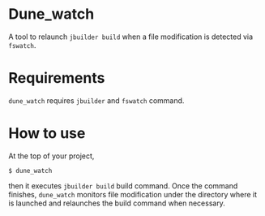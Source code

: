 # Dune_watch

A tool to relaunch `jbuilder build` when a file modification is detected via `fswatch`.

# Requirements

`dune_watch` requires `jbuilder` and `fswatch` command.

# How to use

At the top of your project,

```shell
$ dune_watch
```

then it executes `jbuilder build` build command.
Once the command finishes, `dune_watch` monitors file modification
under the directory where it is launched and relaunches the build command
when necessary.
